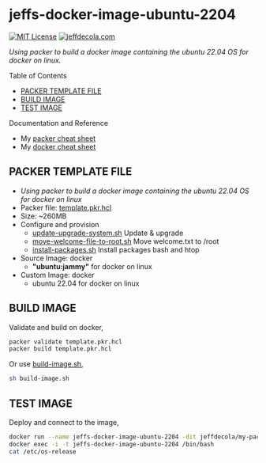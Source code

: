 # jeffs-docker-image-ubuntu-2204

[![MIT License](http://img.shields.io/:license-mit-blue.svg)](http://jeffdecola.mit-license.org)
[![jeffdecola.com](https://img.shields.io/badge/website-jeffdecola.com-blue)](https://jeffdecola.com)

_Using packer to build a docker image
containing the ubuntu 22.04 OS
for docker on linux._

Table of Contents

* [PACKER TEMPLATE FILE](https://github.com/JeffDeCola/my-packer-image-builds/tree/master/docker-images/jeffs-docker-image-ubuntu-2204#packer-template-file)
* [BUILD IMAGE](https://github.com/JeffDeCola/my-packer-image-builds/tree/master/docker-images/jeffs-docker-image-ubuntu-2204#build-image)
* [TEST IMAGE](https://github.com/JeffDeCola/my-packer-image-builds/tree/master/docker-images/jeffs-docker-image-ubuntu-2204#test-image)

Documentation and Reference

* My
  [packer cheat sheet](https://github.com/JeffDeCola/my-cheat-sheets/tree/master/software/operations/orchestration/builds-deployment-containers/packer-cheat-sheet)
* My
  [docker cheat sheet](https://github.com/JeffDeCola/my-cheat-sheets/tree/master/software/operations/orchestration/builds-deployment-containers/docker-cheat-sheet)

## PACKER TEMPLATE FILE

* _Using packer to build a docker image
  containing the ubuntu 22.04 OS
  for docker on linux_
* Packer file:
  [template.pkr.hcl](https://github.com/JeffDeCola/my-packer-image-builds/tree/master/docker-images/jeffs-docker-image-ubuntu-2204/template.pkr.hcl)
* Size: ~260MB
* Configure and provision
  * [update-upgrade-system.sh](https://github.com/JeffDeCola/my-packer-image-builds/tree/master/docker-images/jeffs-docker-image-ubuntu-2204/install-scripts/update-upgrade-system.sh)
    Update & upgrade
  * [move-welcome-file-to-root.sh](https://github.com/JeffDeCola/my-packer-image-builds/tree/master/docker-images/jeffs-docker-image-ubuntu-2204/install-scripts/move-welcome-file-to-root.sh)
    Move welcome.txt to /root
  * [install-packages.sh](https://github.com/JeffDeCola/my-packer-image-builds/tree/master/docker-images/jeffs-docker-image-ubuntu-2204/install-scripts/install-packages.sh)
    Install packages bash and htop  
* Source Image: docker
  * **"ubuntu:jammy"** for docker on linux
* Custom Image: docker
  * ubuntu 22.04 for docker on linux

## BUILD IMAGE

Validate and build on docker,

```bash
packer validate template.pkr.hcl
packer build template.pkr.hcl
```

Or use
[build-image.sh](https://github.com/JeffDeCola/my-packer-image-builds/tree/master/docker-images/jeffs-docker-image-ubuntu-2204/build-image.sh),

```bash
sh build-image.sh
```

## TEST IMAGE

Deploy and connect to the image,

```bash
docker run --name jeffs-docker-image-ubuntu-2204 -dit jeffdecola/my-packer-image-builds/jeffs-docker-image-ubuntu-2204
docker exec -i -t jeffs-docker-image-ubuntu-2204 /bin/bash
cat /etc/os-release
```
